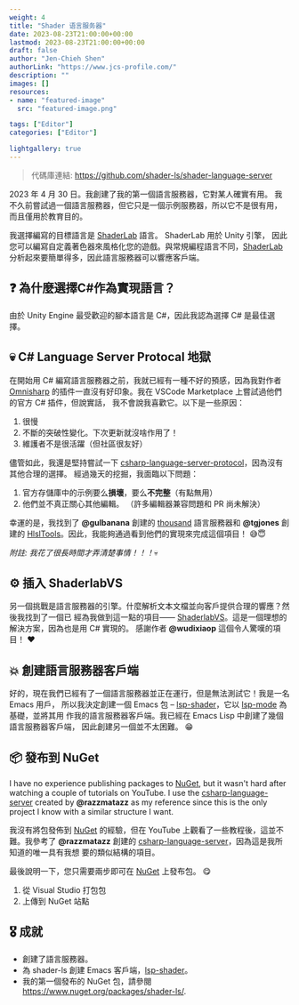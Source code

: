 ```yaml
---
weight: 4
title: "Shader 语言服务器"
date: 2023-08-23T21:00:00+00:00
lastmod: 2023-08-23T21:00:00+00:00
draft: false
author: "Jen-Chieh Shen"
authorLink: "https://www.jcs-profile.com/"
description: ""
images: []
resources:
- name: "featured-image"
  src: "featured-image.png"

tags: ["Editor"]
categories: ["Editor"]

lightgallery: true
---
```


> 代碼庫連結: https://github.com/shader-ls/shader-language-server

2023 年 4 月 30 日。我創建了我的第一個語言服務器，它對某人確實有用。
我不久前嘗試過一個語言服務器，但它只是一個示例服務器，所以它不是很有用，
而且僅用於教育目的。

我選擇編寫的目標語言是 [ShaderLab][] 語言。 ShaderLab 用於 Unity 引擎，
因此您可以編寫自定義著色器來風格化您的遊戲。與常規編程語言不同，[ShaderLab][] 
分析起來要簡單得多，因此語言服務器可以響應客戶端。

<!-- more -->

## ❓ 為什麼選擇C#作為實現語言？

由於 Unity Engine 最受歡迎的腳本語言是 C#，因此我認為選擇 C# 是最佳選擇。

## 💀 C# Language Server Protocal 地獄

在開始用 C# 編寫語言服務器之前，我就已經有一種不好的預感，因為我對作者 [Omnisharp][]
的插件一直沒有好印象。我在 VSCode Marketplace 上嘗試過他們的官方 C# 插件，但說實話，
我不會說我喜歡它。以下是一些原因：

1. 很慢
2. 不斷的突破性變化。下次更新就沒啥作用了！
3. 維護者不是很活躍（但社區很友好）

儘管如此，我還是堅持嘗試一下 [csharp-language-server-protocol][]，因為沒有其他合理的選擇。
經過幾天的挖掘，我面臨以下問題：

1. 官方存儲庫中的示例要么**損壞**，要么**不完整**（有點無用）
2. 他們並不真正關心其他編輯。 （許多編輯器兼容問題和 PR 尚未解決）

幸運的是，我找到了 **@gulbanana** 創建的 [thousand][] 語言服務器和 **@tgjones** 創建的
[HlslTools][]。因此，我能夠通過看到他們的實現來完成這個項目！ 😅😇

*附註: 我花了很長時間才弄清楚事情！！！*💀

## ⚙️ 插入 ShaderlabVS

另一個挑戰是語言服務器的引擎。什麼解析文本文檔並向客戶提供合理的響應？然後我找到了一個已
經為我做到這一點的項目—— [ShaderlabVS][]。這是一個理想的解決方案，因為也是用 C# 實現的。
感謝作者 **@wudixiaop** 這個令人驚嘆的項目！ ❤️

## 💥 創建語言服務器客戶端

好的，現在我們已經有了一個語言服務器並正在運行，但是無法測試它！我是一名 Emacs 用戶，
所以我決定創建一個 Emacs 包 – [lsp-shader][]，它以 [lsp-mode][] 為基礎，並將其用
作我的語言服務器客戶端。我已經在 Emacs Lisp 中創建了幾個語言服務器客戶端，
因此創建另一個並不太困難。 😁

## 📦 發布到 NuGet

I have no experience publishing packages to [NuGet][], but it wasn't hard after
watching a couple of tutorials on YouTube. I use the [csharp-language-server][]
created by **@razzmatazz** as my reference since this is the only project I know
with a similar structure I want.

我沒有將包發佈到 [NuGet][] 的經驗，但在 YouTube 上觀看了一些教程後，這並不難。我參考了
**@razzmatazz** 創建的 [csharp-language-server][]，因為這是我所知道的唯一具有我想
要的類似結構的項目。

最後說明一下，您只需要兩步即可在 [NuGet][] 上發布包。 😋

1. 從 Visual Studio 打包包
2. 上傳到 NuGet 站點

## 🎖️ 成就

- 創建了語言服務器。
- 為 shader-ls 創建 Emacs 客戶端，[lsp-shader][]。
- 我的第一個發布的 NuGet 包，請參閱 https://www.nuget.org/packages/shader-ls/.


[ShaderLab]: https://docs.unity3d.com/Manual/SL-Reference.html
[Omnisharp]: https://github.com/OmniSharp

[csharp-language-server-protocol]: https://github.com/OmniSharp/csharp-language-server-protocol
[ShaderlabVS]: https://github.com/wudixiaop/ShaderlabVS
[thousand]: https://github.com/gulbanana/thousand
[HlslTools]: https://github.com/tgjones/HlslTools

[lsp-mode]: https://github.com/emacs-lsp/lsp-mode

[NuGet]: https://www.nuget.org/
[csharp-language-server]: https://github.com/razzmatazz/csharp-language-server

[lsp-shader]: https://github.com/shader-ls/lsp-shader
